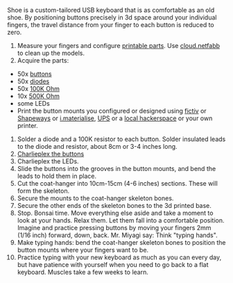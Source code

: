 Shoe is a custom-tailored USB keyboard that is as comfortable as an old shoe. By positioning buttons precisely in 3d space around your individual fingers, the travel distance from your finger to each button is reduced to zero.

1. Measure your fingers and configure [printable parts](http://openjscad.org/#https://raw.githubusercontent.com/benshayden/github/master/shoe/shoe.jscad). Use [cloud.netfabb](https://netfabb.azurewebsites.net/) to clean up the models.
1. Acquire the parts:
  * 50x [buttons](http://www.digikey.com/product-detail/en/EVQ-QJJ05Q/P8029SCT-ND/165317)
  * 50x [diodes](http://www.digikey.com/product-detail/en/1N914BTR/1N914BCT-ND/458919)
  * 50x [100K Ohm](http://www.digikey.com/product-detail/en/CFM12JT100K/S100KHCT-ND/2617545)
  * 10x [500K Ohm](http://www.digikey.com/product-detail/en/CFM12JT510K/S510KHCT-ND/2617424)
  * some LEDs
  * Print the button mounts you configured or designed using [fictiv](https://www.fictiv.com/) or [Shapeways](http://www.shapeways.com/) or [i.materialise](http://i.materialise.com/), [UPS](http://www.theupsstore.com/small-business-solutions/Pages/3d-printing-locations.aspx) or a [local hackerspace](http://hackerspaces.org/wiki/List_of_Hacker_Spaces) or your own printer.
1. Solder a diode and a 100K resistor to each button. Solder insulated leads to the diode and resistor, about 8cm or 3-4 inches long.
1. [Charlieplex the buttons](https://cdn.rawgit.com/benshayden/github/fa1d9b66a3ab6c28a09d01b76f260b5df45dfd6d/shoe/circuit.svg)
1. Charlieplex the LEDs.
1. Slide the buttons into the grooves in the button mounts, and bend the leads to hold them in place.
1. Cut the coat-hanger into 10cm-15cm (4-6 inches) sections. These will form the skeleton.
1. Secure the mounts to the coat-hanger skeleton bones.
1. Secure the other ends of the skeleton bones to the 3d printed base.
1. Stop. Bonsai time. Move everything else aside and take a moment to look at your hands. Relax them. Let them fall into a comfortable position. Imagine and practice pressing buttons by moving your fingers 2mm (1/16 inch) forward, down, back. Mr. Miyagi say: Think "typing hands".
1. Make typing hands: bend the coat-hanger skeleton bones to position the button mounts where your fingers want to be.
1. Practice typing with your new keyboard as much as you can every day, but have patience with yourself when you need to go back to a flat keyboard. Muscles take a few weeks to learn.
